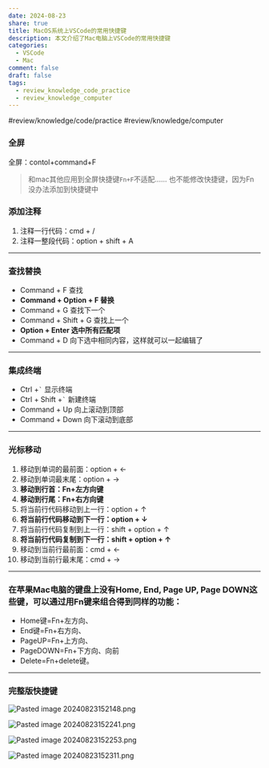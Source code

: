 ```yaml
---
date: 2024-08-23
share: true
title: MacOS系统上VSCode的常用快捷键
description: 本文介绍了Mac电脑上VSCode的常用快捷键
categories:
  - VSCode
  - Mac
comment: false
draft: false
tags:
  - review_knowledge_code_practice
  - review_knowledge_computer
---
```


#review/knowledge/code/practice 
#review/knowledge/computer 

### 全屏
全屏：contol+command+F
>和mac其他应用到全屏快捷键`Fn+F`不适配......
>也不能修改快捷键，因为Fn没办法添加到快捷键中
### 添加注释
1. 注释一行代码：cmd + /
2. 注释一整段代码：option + shift + A

---
### 查找替换
- Command + F 查找
- **Command + Option + F 替换**
- Command + G 查找下一个
- Command + Shift + G 查找上一个
- **Option + Enter 选中所有匹配项**
- Command + D 向下选中相同内容，这样就可以一起编辑了
---
### 集成终端

- Ctrl +<code>`</code> 显示终端 
- Ctrl + Shift +<code>`</code> 新建终端
- Command + Up 向上滚动到顶部
- Command + Down 向下滚动到底部

---
### 光标移动

1. 移动到单词的最前面：option + ←
2. 移动到单词最末尾：option + →
3. **移动到行首：Fn+左方向键**
4. **移动到行尾：Fn+右方向键**
5. 将当前行代码移动到上一行：option + ↑
6. **将当前行代码移动到下一行：option + ↓**
7. 将当前行代码复制到上一行：shift + option + ↑
8. **将当前行代码复制到下一行：shift + option + ↑**
9. 移动到当前行最前面：cmd + ←
10. 移动到当前行最末尾：cmd + →


---
### 在苹果Mac电脑的键盘上**没有**Home, End, Page UP, Page DOWN这些键，可以通过用Fn键来组合得到同样的功能：

- Home键=Fn+左方向、
- End键=Fn+右方向、
- PageUP=Fn+上方向、
- PageDOWN=Fn+下方向、向前
- Delete=Fn+delete键。

---
### 完整版快捷键
![Pasted image 20240823152148.png](/images/Pasted%20image%2020240823152148.png)

![Pasted image 20240823152241.png](/images/Pasted%20image%2020240823152241.png)

![Pasted image 20240823152253.png](/images/Pasted%20image%2020240823152253.png)

![Pasted image 20240823152311.png](/images/Pasted%20image%2020240823152311.png)
